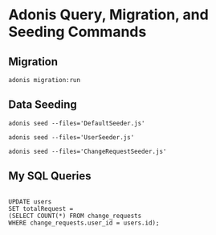 # Adonis Query, Migration, and Seeding Commands

## Migration
```generate default developer account 
adonis migration:run
```

## Data Seeding
```generate default developer account 
adonis seed --files='DefaultSeeder.js'
```

```generate 20 mock users  
adonis seed --files='UserSeeder.js'
```

```generate 10 mock change requests from random user
adonis seed --files='ChangeRequestSeeder.js'
```

## My SQL Queries
```update user total request 

UPDATE users
SET totalRequest =
(SELECT COUNT(*) FROM change_requests
WHERE change_requests.user_id = users.id);

```